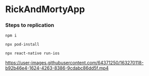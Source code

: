# RickAndMortyApp

### Steps to replication

``` npm i ```

``` npx pod-install ```

``` npx react-native run-ios ```

https://user-images.githubusercontent.com/64371250/163270118-b92b46e4-1624-4263-8386-9cdabc86dd5f.mp4

